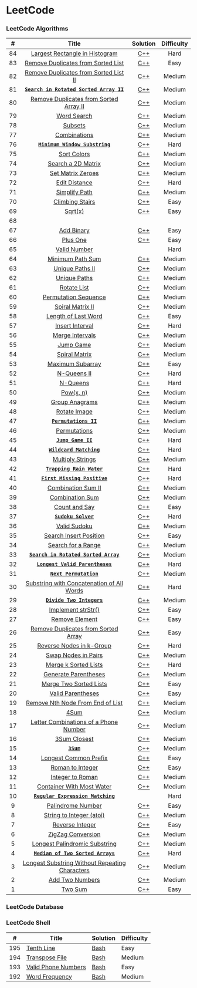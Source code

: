 
LeetCode
========
### LeetCode Algorithms
| # | Title | Solution | Difficulty |
|:---:| :-----: | :--------: | :-----------: |
|84|[Largest Rectangle in Histogram](https://leetcode.com/problems/largest-rectangle-in-histogram/#/description)|[C++](./Algorithms/CPP/84.cpp)|Hard|
|83|[Remove Duplicates from Sorted List](https://leetcode.com/problems/remove-duplicates-from-sorted-list/#/description)|[C++](./Algorithms/CPP/83.cpp)|Easy|
|82|[Remove Duplicates from Sorted List II](https://leetcode.com/problems/remove-duplicates-from-sorted-list-ii/#/description)|[C++](./Algorithms/CPP/82.cpp)|Medium|
|81|[**`Search in Rotated Sorted Array II`**](https://leetcode.com/problems/search-in-rotated-sorted-array-ii/#/description)|[C++](./Algorithms/CPP/81.cpp)|Medium|
|80|[Remove Duplicates from Sorted Array II](https://leetcode.com/problems/remove-duplicates-from-sorted-array-ii/#/description)|[C++](./Algorithms/CPP/80.cpp)|Medium|
|79|[Word Search](https://leetcode.com/problems/word-search/#/description)|[C++](./Algorithms/CPP/79.cpp)|Medium|
|78|[Subsets](https://leetcode.com/problems/subsets/#/description)|[C++](./Algorithms/CPP/78.cpp)|Medium|
|77|[Combinations](https://leetcode.com/problems/combinations/#/description)|[C++](./Algorithms/CPP/77.cpp)|Medium|
|76|[**`Minimum Window Substring`**](https://leetcode.com/problems/minimum-window-substring/#/description)|[C++](./Algorithms/CPP/76.cpp)|Hard|
|75|[Sort Colors](https://leetcode.com/problems/sort-colors/#/description)|[C++](./Algorithms/CPP/75.cpp)|Medium|
|74|[Search a 2D Matrix](https://leetcode.com/problems/search-a-2d-matrix/#/description)|[C++](./Algorithms/CPP/74.cpp)|Medium|
|73|[Set Matrix Zeroes](https://leetcode.com/problems/set-matrix-zeroes/#/description)|[C++](./Algorithms/CPP/73.cpp)|Medium|
|72|[Edit Distance](https://leetcode.com/problems/edit-distance/#/description)|[C++](./Algorithms/CPP/72.cpp)|Hard|
|71|[Simplify Path](https://leetcode.com/problems/simplify-path/#/description)|[C++](./Algorithms/CPP/71.cpp)|Medium|
|70|[Climbing Stairs](https://leetcode.com/problems/climbing-stairs/#/description)|[C++](./Algorithms/CPP/70.cpp)|Easy|
|69|[Sqrt(x)](https://leetcode.com/problems/sqrtx/#/description)|[C++](./Algorithms/CPP/69.cpp)|Easy|
|68|
|67|[Add Binary](https://leetcode.com/problems/add-binary/#/description)|[C++](./Algorithms/CPP/67.cpp)|Easy|
|66|[Plus One](https://leetcode.com/problems/plus-one/#/description)|[C++](./Algorithms/CPP/66.cpp)|Easy|
|65|[Valid Number](https://leetcode.com/problems/valid-number/#/description)||Hard|
|64|[Minimum Path Sum](https://leetcode.com/problems/minimum-path-sum/#/description)|[C++](./Algorithms/CPP/64.cpp)|Medium|
|63|[Unique Paths II](https://leetcode.com/problems/unique-paths-ii/#/description)|[C++](./Algorithms/CPP/63.cpp)|Medium|
|62|[Unique Paths](https://leetcode.com/problems/unique-paths/#/description)|[C++](./Algorithms/CPP/62.cpp)|Medium|
|61|[Rotate List](https://leetcode.com/problems/rotate-list/#/description)|[C++](./Algorithms/CPP/61.cpp)|Medium|
|60|[Permutation Sequence](https://leetcode.com/problems/permutation-sequence/#/description)|[C++](./Algorithms/CPP/60.cpp)|Medium|
|59|[Spiral Matrix II](https://leetcode.com/problems/spiral-matrix-ii/#/description)|[C++](./Algorithms/CPP/59.cpp)|Medium|
|58|[Length of Last Word](https://leetcode.com/problems/length-of-last-word/#/description)|[C++](./Algorithms/CPP/58.cpp)|Easy|
|57|[Insert Interval](https://leetcode.com/problems/insert-interval/#/description)|[C++](./Algorithms/CPP/57.cpp)|Hard|
|56|[Merge Intervals](https://leetcode.com/problems/merge-intervals/#/description)|[C++](./Algorithms/CPP/56.cpp)|Medium|
|55|[Jump Game](https://leetcode.com/problems/jump-game/#/description)|[C++](./Algorithms/CPP/55.cpp)|Medium|
|54|[Spiral Matrix](https://leetcode.com/problems/spiral-matrix/#/description)|[C++](./Algorithms/CPP/54.cpp)|Medium|
|53|[Maximum Subarray](https://leetcode.com/problems/maximum-subarray/#/description)|[C++](./Algorithms/CPP/53.cpp)|Easy|
|52|[N-Queens II](https://leetcode.com/problems/n-queens-ii/#/description)|[C++](./Algorithms/CPP/52.cpp)|Hard|
|51|[N-Queens](https://leetcode.com/problems/n-queens/#/description)|[C++](./Algorithms/CPP/51.cpp)|Hard|
|50|[Pow(x, n)](https://leetcode.com/problems/powx-n/#/description)|[C++](./Algorithms/CPP/50.cpp)|Medium|
|49|[Group Anagrams](https://leetcode.com/problems/anagrams/#/description)|[C++](./Algorithms/CPP/49.cpp)|Medium|
|48|[Rotate Image](https://leetcode.com/problems/rotate-image/#/description)|[C++](./Algorithms/CPP/48.cpp)|Medium|
|47|[**`Permutations II`**](https://leetcode.com/problems/permutations-ii/#/description)|[C++](./Algorithms/CPP/47.cpp)|Medium|
|46|[Permutations](https://leetcode.com/problems/permutations/#/description)|[C++](./Algorithms/CPP/46.cpp)|Medium|
|45|[**`Jump Game II`**](https://leetcode.com/problems/jump-game-ii/#/description)|[C++](./Algorithms/CPP/45.cpp)|Hard|
|44|[**`Wildcard Matching`**](https://leetcode.com/problems/wildcard-matching/#/description)|[C++](./Algorithms/CPP/44.cpp)|Hard|
|43|[Multiply Strings](https://leetcode.com/problems/multiply-strings/#/description)|[C++](./Algorithms/CPP/43.cpp)|Medium|
|42|[**`Trapping Rain Water`**](https://leetcode.com/problems/trapping-rain-water/#/description)|[C++](./Algorithms/CPP/42.cpp)|Hard|
|41|[**`First Missing Positive`**](https://leetcode.com/problems/first-missing-positive/#/description)|[C++](./Algorithm/CPP/41.cpp)|Hard|
|40|[Combination Sum II](https://leetcode.com/problems/combination-sum-ii/#/description)|[C++](./Algorithms/CPP/40.cpp)|Medium|
|39|[Combination Sum](https://leetcode.com/problems/combination-sum/#/description)|[C++](./Algorithms/CPP/39.cpp)|Medium|
|38|[Count and Say](https://leetcode.com/problems/count-and-say/#/description)|[C++](./Algorithms/CPP/38.cpp)|Easy|
|37|[**`Sudoku Solver`**](https://leetcode.com/problems/sudoku-solver/#/description)|[C++](./Algorithms/CPP/37.cpp)|Hard|
|36|[Valid Sudoku](https://leetcode.com/problems/valid-sudoku/#/description)|[C++](./Algorithms/CPP/36.cpp)|Medium|
|35|[Search Insert Position](https://leetcode.com/problems/search-insert-position/)|[C++](./Algorithms/CPP/35.cpp)|Easy|
|34|[Search for a Range](https://leetcode.com/problems/search-for-a-range/)|[C++](./Algorithms/CPP/34.cpp)|Medium|
|33|[**`Search in Rotated Sorted Array`**](https://leetcode.com/problems/search-in-rotated-sorted-array/)|[C++](./Algorithms/CPP/33.cpp)|Medium|
|32|[**`Longest Valid Parentheses`**](https://leetcode.com/problems/longest-valid-parentheses/)|[C++](./Algorithms/CPP/32.cpp)|Hard|
|31|[**`Next Permutation`**](https://leetcode.com/problems/next-permutation/)|[C++](./Algorithms/CPP/31.cpp)|Medium|
|30|[Substring with Concatenation of All Words](https://leetcode.com/problems/substring-with-concatenation-of-all-words/)|[C++](./Algorithms/CPP/30.cpp)|Hard|
|29|[**`Divide Two Integers`**](https://leetcode.com/problems/divide-two-integers/)|[C++](./Algorithms/CPP/29.cpp)|Medium|
|28|[Implement strStr()](https://leetcode.com/problems/implement-strstr/)|[C++](./Algorithms/CPP/28.cpp)|Easy|
|27|[Remove Element](https://leetcode.com/problems/remove-element/)|[C++](./Algorithms/CPP/27.cpp)|Easy|
|26|[Remove Duplicates from Sorted Array](https://leetcode.com/problems/remove-duplicates-from-sorted-array/)|[C++](./Algorithms/CPP/26.cpp)|Easy|
|25|[Reverse Nodes in k-Group](https://leetcode.com/problems/reverse-nodes-in-k-group/)|[C++](./Algorithms/CPP/25.cpp)|Hard|
|24|[Swap Nodes in Pairs](https://leetcode.com/problems/swap-nodes-in-pairs/)|[C++](./Algorithms/CPP/24.cpp)|Medium|
|23|[Merge k Sorted Lists](https://leetcode.com/problems/merge-k-sorted-lists/)|[C++](./Algorithms/CPP/23.cpp)|Hard|
|22|[Generate Parentheses](https://leetcode.com/problems/generate-parentheses/)|[C++](./Algorithms/CPP/22.cpp)|Medium|
|21|[Merge Two Sorted Lists](https://leetcode.com/problems/merge-two-sorted-lists/)|[C++](./Algorithms/CPP/21.cpp)|Easy|
|20|[Valid Parentheses](https://leetcode.com/problems/valid-parentheses/)|[C++](./Algorithms/CPP/20.cpp)|Easy|
|19|[Remove Nth Node From End of List](https://leetcode.com/problems/remove-nth-node-from-end-of-list/)|[C++](./Algorithms/CPP/19.cpp)|Medium|
|18|[4Sum](https://leetcode.com/problems/4sum/)|[C++](./Algorithms/CPP/18.cpp)|Medium|
|17|[Letter Combinations of a Phone Number](https://leetcode.com/problems/letter-combinations-of-a-phone-number/)|[C++](./Algorithms/CPP/17.cpp)|Medium|
|16|[3Sum Closest](https://leetcode.com/problems/3sum-closest/)|[C++](./Algorithms/CPP/16.cpp)|Medium|
|15|[**`3Sum`**](https://leetcode.com/problems/3sum/) | [C++](./Algorithms/CPP/15.cpp) | Medium |
|14|[Longest Common Prefix](https://leetcode.com/problems/longest-common-prefix/)|[C++](./Algorithms/CPP/14.cpp)|Easy|
|13|[Roman to Integer](https://leetcode.com/problems/roman-to-integer/)|[C++](./Algorithms/CPP/13.cpp)|Easy|
|12|[Integer to Roman](https://leetcode.com/problems/integer-to-roman/)|[C++](./Algorithms/CPP/12.cpp)|Medium|
|11|[Container With Most Water](https://leetcode.com/problems/container-with-most-water/)|[C++](./Algorithms/CPP/11.cpp)|Medium|
|10|[**`Regular Expression Matching`**](https://leetcode.com/problems/regular-expression-matching/)||Hard|
|9|[Palindrome Number](https://leetcode.com/problems/palindrome-number/)|[C++](./Algorithms/CPP/9.cpp)|Easy|
|8|[String to Integer (atoi)](https://leetcode.com/problems/string-to-integer-atoi/)|[C++](./Algorithms/CPP/8.cpp)|Medium|
|7|[Reverse Integer](https://leetcode.com/problems/reverse-integer/)|[C++](./Algorithms/CPP/7.cpp)|Easy|
|6|[ZigZag Conversion](https://leetcode.com/problems/zigzag-conversion/)|[C++](./Algorithms/CPP/6.cpp)|Medium|
|5|[Longest Palindromic Substring](https://leetcode.com/problems/longest-palindromic-substring/)|[C++](./Algorithms/CPP/5.cpp)|Medium|
|4|[**`Median of Two Sorted Arrays`**](https://leetcode.com/problems/median-of-two-sorted-arrays/)|[C++](./Algorithms/CPP/4.cpp)|Hard|
|3|[Longest Substring Without Repeating Characters](https://leetcode.com/problems/longest-substring-without-repeating-characters/)|[C++](./Algorithms/CPP/3.cpp)|Medium|
|2|[Add Two Numbers](https://leetcode.com/problems/add-two-numbers/)|[C++](./Algorithms/CPP/2.cpp)|Medium|
|1|[Two Sum](https://leetcode.com/problems/two-sum/)|[C++](./Algorithms/CPP/1.cpp)|Easy|


### LeetCode Database


### LeetCode Shell
| # | Title | Solution | Difficulty |
|---| ----- | -------- | ---------- |
|195|[Tenth Line](https://leetcode.com/problems/tenth-line/)|[Bash](./Shell/195.sh)|Easy|
|194|[Transpose File](https://leetcode.com/problems/transpose-file/)|[Bash](./Shell/194.sh)|Medium|
|193|[Valid Phone Numbers](https://leetcode.com/problems/valid-phone-numbers/)|[Bash](./Shell/193.sh)|Easy|
|192|[Word Frequency](https://leetcode.com/problems/word-frequency/)|[Bash](./Shell/192.sh)|Medium|



